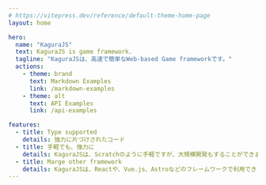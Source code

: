 ```yaml
---
# https://vitepress.dev/reference/default-theme-home-page
layout: home

hero:
  name: "KaguraJS"
  text: KaguraJS is game framework.
  tagline: "KaguraJSは、高速で簡単なWeb-based Game frameworkです。"
  actions:
    - theme: brand
      text: Markdown Examples
      link: /markdown-examples
    - theme: alt
      text: API Examples
      link: /api-examples

features:
  - title: Type supported
    details: 強力に片づけされたコード
  - title: 手軽でも、強力に
    details: KaguraJSは、Scratchのように手軽ですが、大規模開発もすることができます。
  - title: Marge other framework
    details: KaguraJSは、Reactや、Vue.js、Astroなどのフレームワークで利用できます。(できるようにするつもりです)
---
```

